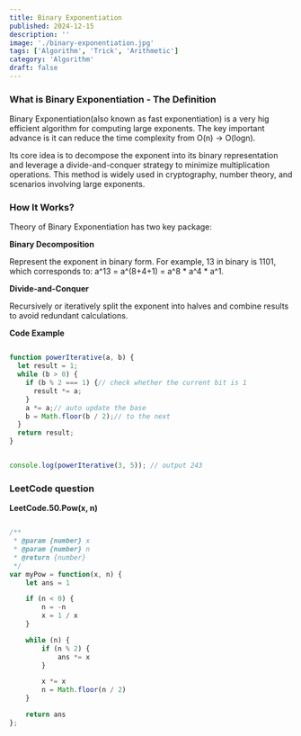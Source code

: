 ```yaml
---
title: Binary Exponentiation
published: 2024-12-15
description: ''
image: './binary-exponentiation.jpg'
tags: ['Algorithm', 'Trick', 'Arithmetic']
category: 'Algorithm'
draft: false 
---
```


### What is Binary Exponentiation - The Definition

Binary Exponentiation(also known as fast exponentiation) is a very hig efficient algorithm for computing large exponents. The key important advance is it can reduce the time complexity from O(n) -> O(logn).

Its core idea is to decompose the exponent into its binary representation and leverage a divide-and-conquer strategy to minimize multiplication operations. This method is widely used in cryptography, number theory, and scenarios involving large exponents.

### How It Works?

Theory of Binary Exponentiation has two key package:

**Binary Decomposition**

Represent the exponent in binary form. For example, 13 in binary is 1101, which corresponds to:
a^13 = a^(8+4+1) = a^8 * a^4 * a^1.

**Divide-and-Conquer**

Recursively or iteratively split the exponent into halves and combine results to avoid redundant calculations.

**Code Example**

``` javascript

function powerIterative(a, b) {
  let result = 1;
  while (b > 0) {
    if (b % 2 === 1) {// check whether the current bit is 1
      result *= a;
    }
    a *= a;// auto update the base
    b = Math.floor(b / 2);// to the next
  }
  return result;
}


console.log(powerIterative(3, 5)); // output 243

```

### LeetCode question

**LeetCode.50.Pow(x, n)**

``` javascript

/**
 * @param {number} x
 * @param {number} n
 * @return {number}
 */
var myPow = function(x, n) {
    let ans = 1

    if (n < 0) {
        n = -n
        x = 1 / x
    }

    while (n) {
        if (n % 2) {
            ans *= x
        }

        x *= x
        n = Math.floor(n / 2)
    }

    return ans
};


```